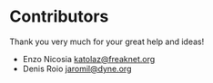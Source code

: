 Contributors
============

Thank you very much for your great help and ideas!

- Enzo Nicosia <katolaz@freaknet.org>
- Denis Roio <jaromil@dyne.org>
